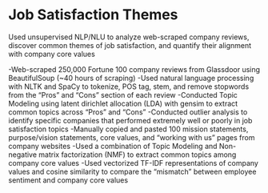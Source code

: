 # Job Satisfaction Themes
Used unsupervised NLP/NLU to analyze web-scraped company reviews, discover common themes of job satisfaction, and quantify their alignment with company core values

-Web-scraped 250,000 Fortune 100 company reviews from Glassdoor using BeautifulSoup (~40 hours of scraping)
-Used natural language processing with NLTK and SpaCy to tokenize, POS tag, stem, and remove stopwords from the “Pros” and “Cons” section of each review
-Conducted Topic Modeling using latent dirichlet allocation (LDA) with gensim to extract common topics across “Pros” and “Cons”
-Conducted outlier analysis to identify specific companies that performed extremely well or poorly in job satisfaction topics
-Manually copied and pasted 100 mission statements, purpose/vision statements, core values, and “working with us” pages from company websites
-Used a combination of Topic Modeling and Non-negative matrix factorization (NMF) to extract common topics among company core values
-Used vectorized TF-IDF representations of company values and cosine similarity to compare the “mismatch” between employee sentiment and company core values
